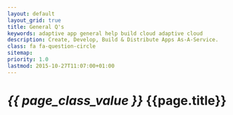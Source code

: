 ```yaml
---
layout: default
layout_grid: true
title: General Q's
keywords: adaptive app general help build cloud adaptive cloud
description: Create, Develop, Build & Distribute Apps As-A-Service. 
class: fa fa-question-circle
sitemap:
priority: 1.0
lastmod: 2015-10-27T11:07:00+01:00
---
```


<h1><i class="{{ page.class }}" style="width: 55px;">{{ page_class_value }}</i> {{page.title}}</h1>